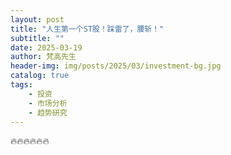```yaml
---
layout: post
title: "人生第一个ST股！踩雷了，腰斩！"
subtitle: ""
date: 2025-03-19
author: 梵高先生
header-img: img/posts/2025/03/investment-bg.jpg
catalog: true
tags:
    - 投资
    - 市场分析
    - 趋势研究
---
```


🔥🔥🔥🔥🔥🔥